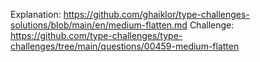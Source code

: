 Explanation: https://github.com/ghaiklor/type-challenges-solutions/blob/main/en/medium-flatten.md
Challenge: https://github.com/type-challenges/type-challenges/tree/main/questions/00459-medium-flatten